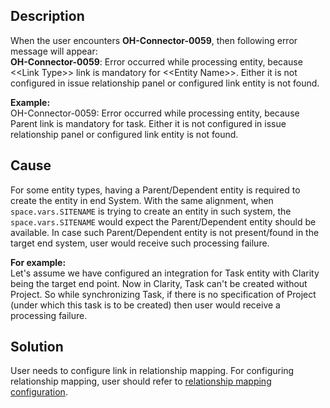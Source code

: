 ## Description

When the user encounters **OH-Connector-0059**, then following error message will appear:  
**OH-Connector-0059**: Error occurred while processing entity, because &lt;&lt;Link Type&gt;&gt; link is mandatory for &lt;&lt;Entity Name&gt;&gt;. Either it is not configured in issue relationship panel or configured link entity is not found.

**Example:**  
OH-Connector-0059: Error occurred while processing entity, because Parent link is mandatory for task. Either it is not configured in issue relationship panel or configured link entity is not found.

## Cause

For some entity types, having a Parent/Dependent entity is required to create the entity in end System. With the same alignment, when <code class="expression">space.vars.SITENAME</code> is trying to create an entity in such system, the <code class="expression">space.vars.SITENAME</code> would expect the Parent/Dependent entity should be available. In case such Parent/Dependent entity is not present/found in the target end system, user would receive such processing failure.

**For example:**  
Let's assume we have configured an integration for Task entity with Clarity being the target end point. Now in Clarity, Task can't be created without Project. So while synchronizing Task, if there is no specification of Project (under which this task is to be created) then user would receive a processing failure.

## Solution

User needs to configure link in relationship mapping. For configuring relationship mapping, user should refer to [relationship mapping configuration](../../../../integrate/mapping-configuration.md#relationships).

